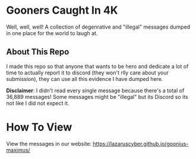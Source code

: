 # Gooners Caught In 4K

Well, well, well! A collection of degenrative and "illegal" messages dumped in one place for the world to laugh at.

## About This Repo

I made this repo so that anyone that wants to be hero and dedicate a lot of time to actually report it to discord (they won't rlly care about your submission), they can use all this evidence I have dumped here.

**Disclaimer**: I didn't read every single message because there's a total of 36,889 messages! Some messages might be "illegal" but its Discord so its not like I did not expect it.

# How To View

View the messages in our website: https://lazaruscyber.github.io/goonius-maximus/
